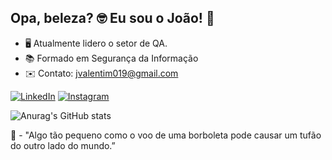 ## Opa, beleza? 🤓 Eu sou o João! 🥇
- 🖥️ Atualmente lidero o setor de QA.
- 📚 Formado em Segurança da Informação
- ✉️ Contato: jvalentim019@gmail.com


[![LinkedIn](https://img.shields.io/badge/LinkedIn-0077B5?style=for-the-badge&logo=linkedin&logoColor=white)](https://www.linkedin.com/in/jo%C3%A3o-vitor-valentim-7a83a119b/)
[![Instagram](https://img.shields.io/badge/Instagram-E4405F?style=for-the-badge&logo=instagram&logoColor=white)](https://www.instagram.com/joao.valentimm/)


![Anurag's GitHub stats](https://github-readme-stats.vercel.app/api?username=JoaoValentim019&show_icons=true&theme=dracula)




💭 - "Algo tão pequeno como o voo de uma borboleta pode causar um tufão do outro lado do mundo.”
